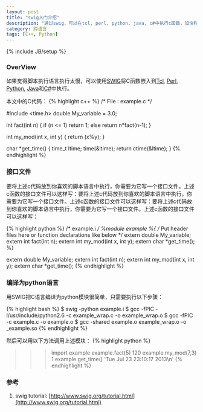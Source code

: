 ```yaml
---
layout: post
title: "swig入门介绍"
description: "通过swig，可以在tcl, perl, python, java, c#中执行c函数，加快程序运行速度"
category: 跨语言
tags: [C++, Python]
---
```

{% include JB/setup %}

### OverView

如果觉得脚本执行语言执行太慢，可以使用[SWIG](http://www.swig.org/)将C函数嵌入到[Tcl](http://www.tcl.tk/), [Perl](http://www.perl.org/), [Python](http://www.python.org/), [Java](http://java.sun.com/)和[C#](http://msdn.microsoft.com/netframework)中执行。

<!-- more -->

本文中的C代码：
{% highlight c++ %}
/* File : example.c */

#include <time.h>
double My_variable = 3.0;

int fact(int n) {
	if (n <= 1) return 1;
	else return n*fact(n-1);
}

int my_mod(int x, int y) {
	return (x%y);
}

char *get_time()
{
	time_t ltime;
	time(&ltime);
	return ctime(&ltime);
}
{% endhighlight %}

### 接口文件

要将上述c代码放到你喜欢的脚本语言中执行，你需要为它写一个接口文件。上述c函数的接口文件可以这样写：要将上述c代码放到你喜欢的脚本语言中执行，你需要为它写一个接口文件。上述c函数的接口文件可以这样写：要将上述c代码放到你喜欢的脚本语言中执行，你需要为它写一个接口文件。上述c函数的接口文件可以这样写：

{% highlight python %}
/* example.i */
%module example
%{
/* Put header files here or function declarations like below */
extern double My_variable;
extern int fact(int n);
extern int my_mod(int x, int y);
extern char *get_time();
%}

extern double My_variable;
extern int fact(int n);
extern int my_mod(int x, int y);
extern char *get_time();
{% endhighlight %}

### 编译为python语言

用SWIG把C语言编译为python模块很简单，只需要执行以下步骤：

{% highlight bash %}
$ swig -python example.i
$ gcc -fPIC -I/usr/include/python2.6 -c example_wrap.c -o example_wrap.o
$ gcc -fPIC -c example.c -o example.o
$ gcc -shared example.o example_wrap.o -o _example.so
{% endhighlight %}

然后可以用以下方法调用上述模块：
{% highlight python %}
>>> import example
>>> example.fact(5)
120
>>> example.my_mod(7,3)
1
>>> example.get_time()
'Tue Jul 23 23:10:17 2013\n'
{% endhighlight %}

### 参考

1. swig tutorial: [http://www.swig.org/tutorial.html](http://www.swig.org/tutorial.html)

